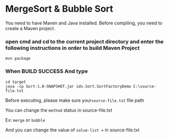 MergeSort & Bubble Sort
=================

You need to have Maven and Java installed.
Before compiling, you need to create a Maven project.

### open cmd and cd to the current project directory and enter the following instructions in order to build Maven Project ###
    mvn package
 
### When BUILD SUCCESS And type ###
    cd target
    java -cp Sort-1.0-SNAPSHOT.jar idv.Sort.SortFactoryDemo C:\source-file.txt
    
Before executing, please make sure your`source-file.txt` file path

You can change the `method` status in source-file.txt

Ex: `merge` or `bubble`

And you can change the value of `value-list =` in source-file.txt

